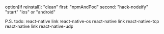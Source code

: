 option[if reinstall]: "clean" 
first: "npmAndPod"
second: "hack-nodeify"
"start"
"ios" or "android"

P.S. todo: 
react-native link react-native-os
react-native link react-native-tcp
react-native link react-native-udp